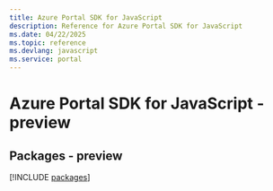 ```yaml
---
title: Azure Portal SDK for JavaScript
description: Reference for Azure Portal SDK for JavaScript
ms.date: 04/22/2025
ms.topic: reference
ms.devlang: javascript
ms.service: portal
---
```

# Azure Portal SDK for JavaScript - preview
## Packages - preview
[!INCLUDE [packages](portal-index.md)]